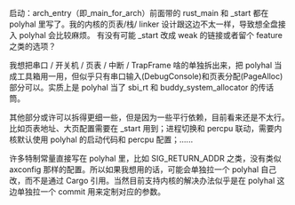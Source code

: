 启动：arch_entry（即_main_for_arch）前面带的 rust_main 和 _start 都在 polyhal 里写了。我的内核的页表/栈/ linker 设计跟这边不太一样，导致想全盘接入 polyhal 会比较麻烦。
有没有可能 _start 改成 weak 的链接或者留个 feature 之类的选项？

我想把串口 / 开关机 / 页表 / 中断 / TrapFrame 啥的单独拆出来，把 polyhal 当成工具箱用一用，但似乎只有串口输入(DebugConsole)和页表分配(PageAlloc)部分可以。实质上是 polyhal 当了 sbi_rt 和 buddy_system_allocator 的传话筒。

其他部分或许可以拆得更细一些，但是因为一些平行依赖，目前看来还是不太行。比如页表地址、大页配置需要在 _start 用到；进程切换和 percpu 联动，需要内核默认使用 polyhal 的启动代码和 percpu 配置；......

许多特制常量直接写在 polyhal 里，比如 SIG_RETURN_ADDR 之类，没有类似 axconfig 那样的配置。所以如果我想用的话，可能会单独拉一个 polyhal 自己改，而不是通过 Cargo 引用。当然目前支持内核的解决办法似乎是在 polyhal 这边单独拉一个 commit 用来定制对应的参数。
